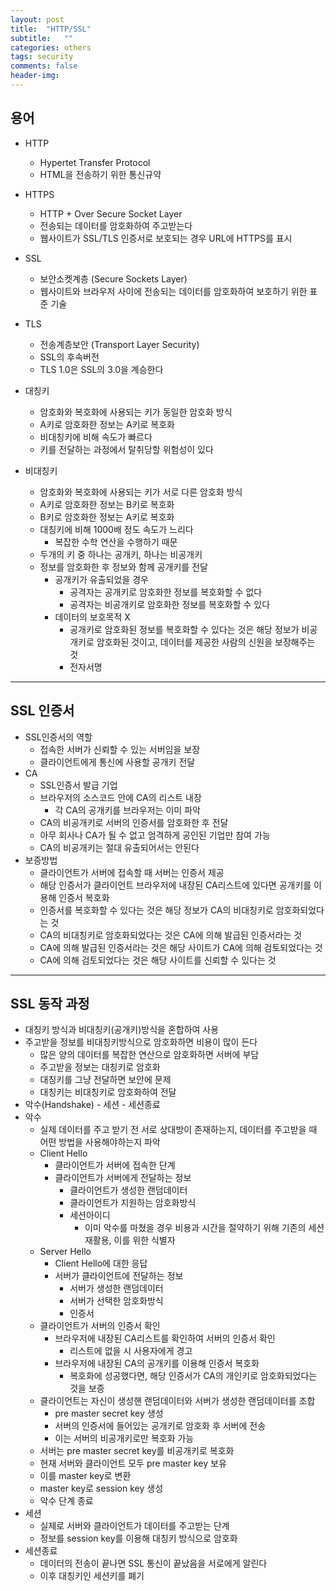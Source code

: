 ```yaml
---
layout: post
title:  "HTTP/SSL"
subtitle:   ""
categories: others
tags: security
comments: false
header-img: 
---
```


## 용어
- HTTP
  - Hypertet Transfer Protocol
  - HTML을 전송하기 위한 통신규약
- HTTPS
  - HTTP + Over Secure Socket Layer
  - 전송되는 데이터를 암호화하여 주고받는다
  - 웹사이트가 SSL/TLS 인증서로 보호되는 경우 URL에 HTTPS를 표시
- SSL
  - 보안소켓계층 (Secure Sockets Layer)
  - 웹사이트와 브라우저 사이에 전송되는 데이터를 암호화하여 보호하기 위한 표준 기술
- TLS
  - 전송계층보안 (Transport Layer Security)
  - SSL의 후속버전
  - TLS 1.0은 SSL의 3.0을 계승한다

- 대칭키
  - 암호화와 복호화에 사용되는 키가 동일한 암호화 방식
  - A키로 암호화한 정보는 A키로 복호화
  - 비대칭키에 비해 속도가 빠르다
  - 키를 전달하는 과정에서 탈취당할 위험성이 있다


- 비대칭키
  - 암호화와 복호화에 사용되는 키가 서로 다른 암호화 방식
  - A키로 암호화한 정보는 B키로 복호화
  - B키로 암호화한 정보는 A키로 복호화
  - 대칭키에 비해 1000배 정도 속도가 느리다
    - 복잡한 수학 연산을 수행하기 때문
  - 두개의 키 중 하나는 공개키, 하나는 비공개키
  - 정보를 암호화한 후 정보와 함께 공개키를 전달
    - 공개키가 유출되었을 경우
      - 공격자는 공개키로 암호화한 정보를 복호화할 수 없다
      - 공격자는 비공개키로 암호화한 정보를 복호화할 수 있다
    - 데이터의 보호목적 X
      - 공개키로 암호화된 정보를 복호화할 수 있다는 것은 해당 정보가 비공개키로 암호화된 것이고, 데이터를 제공한 사람의 신원을 보장해주는 것
      - 전자서명   

***
## SSL 인증서
- SSL인증서의 역할
  - 접속한 서버가 신뢰할 수 있는  서버임을 보장
  - 클라이언트에게 통신에 사용할 공개키 전달
- CA
  - SSL인증서 발급 기업
  - 브라우저의 소스코드 안에 CA의 리스트 내장
    - 각 CA의 공개키를 브라우저는 이미 파악
  - CA의 비공개키로 서버의 인증서를 암호화한 후 전달
  - 아무 회사나 CA가 될 수 없고 엄격하게 공인된 기업만 참여 가능
  - CA의 비공개키는 절대 유출되어서는 안된다
- 보증방법
  - 클라이언트가 서버에 접속할 때 서버는 인증서 제공
  - 해당 인증서가 클라이언트 브라우저에 내장된 CA리스트에 있다면 공개키를 이용해 인증서 복호화
  - 인증서를 복호화할 수 있다는 것은 해당 정보가 CA의 비대칭키로 암호화되었다는 것
  - CA의 비대칭키로 암호화되었다는 것은 CA에 의해 발급된 인증서라는 것
  - CA에 의해 발급된 인증서라는 것은 해당 사이트가 CA에 의해 검토되었다는 것
  - CA에 의해 검토되었다는 것은 해당 사이트를 신뢰할 수 있다는 것   


***
## SSL 동작 과정
- 대칭키 방식과 비대칭키(공개키)방식을 혼합하여 사용
- 주고받을 정보를 비대칭키방식으로 암호화하면 비용이 많이 든다
  - 많은 양의 데이터를 복잡한 연산으로 암호화하면 서버에 부담
  - 주고받을 정보는 대칭키로 암호화
  - 대칭키를 그냥 전달하면 보안에 문제
  - 대칭키는 비대칭키로 암호화하여 전달
- 악수(Handshake) - 세션 - 세션종료
- 악수
  - 실제 데이터를 주고 받기 전 서로 상대방이 존재하는지, 데이터를 주고받을 때 어떤 방법을 사용해야하는지 파악
  - Client Hello
    - 클라이언트가 서버에 접속한 단계
    - 클라이언트가 서버에게 전달하는 정보
      - 클라이언트가 생성한 랜덤데이터
      - 클라이언트가 지원하는 암호화방식
      - 세션아이디
        - 이미 악수를 마쳤을 경우 비용과 시간을 절약하기 위해 기존의 세션 재활용, 이를 위한 식별자
  - Server Hello
    - Client Hello에 대한 응답
    - 서버가 클라이언트에 전달하는 정보
      - 서버가 생성한 랜덤데이터
      - 서버가 선택한 암호화방식
      - 인증서
  - 클라이언트가 서버의 인증서 확인
    - 브라우저에 내장된 CA리스트를 확인하여 서버의 인증서 확인
      - 리스트에 없을 시 사용자에게 경고
    - 브라우저에 내장된 CA의 공개키를 이용해 인증서 복호화
      - 복호화에 성공했다면, 해당 인증서가 CA의 개인키로 암호화되었다는 것을 보증
  - 클라이언트는 자신이 생성핸 랜덤데이터와 서버가 생성한 랜덤데이터를 조합
    - pre master secret key 생성
    - 서버의 인증서에 들어있는 공개키로 암호화 후 서버에 전송
    - 이는 서버의 비공개키로만 복호화 가능
  - 서버는 pre master secret key를 비공개키로 복호화
  - 현재 서버와 클라이언트 모두 pre master key 보유
  - 이를 master key로 변환
  - master key로 session key 생성
  - 악수 단계 종료
- 세션
  - 실제로 서버와 클라이언트가 데이터를 주고받는 단계
  - 정보를 session key를 이용해 대칭키 방식으로 암호화
- 세션종료
  - 데이터의 전송이 끝나면 SSL 통신이 끝났음을 서로에게 알린다
  - 이후 대칭키인 세션키를 폐기

